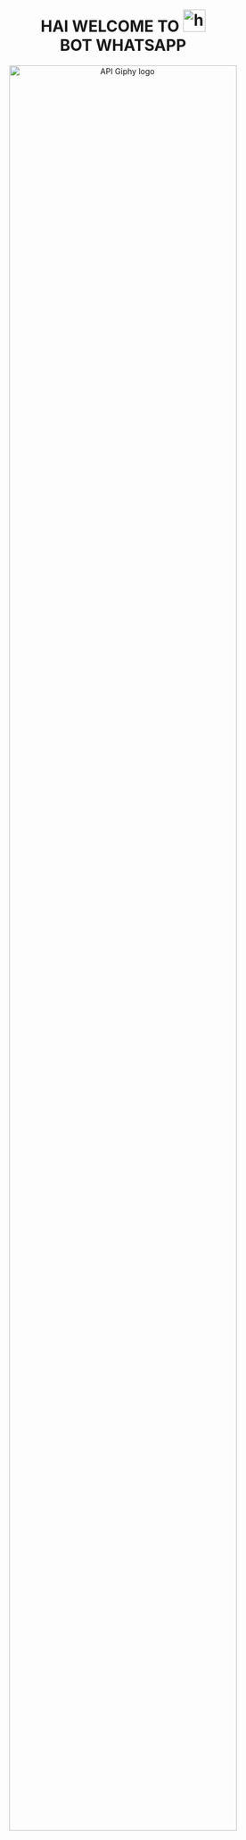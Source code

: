 <h1 align="center">   HAI WELCOME TO <img src="https://user-images.githubusercontent.com/1303154/88677602-1635ba80-d120-11ea-84d8-d263ba5fc3c0.gif" width="40px" alt="hi"><br>BOT WHATSAPP</h1>

<p align="center">
<img src="https://f.top4top.io/p_18972zu6n0.png" width="90%" alt="API Giphy logo"/>
</p>
